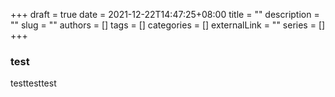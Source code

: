 +++ 
draft = true
date = 2021-12-22T14:47:25+08:00
title = ""
description = ""
slug = ""
authors = []
tags = []
categories = []
externalLink = ""
series = []
+++

### test

testtesttest